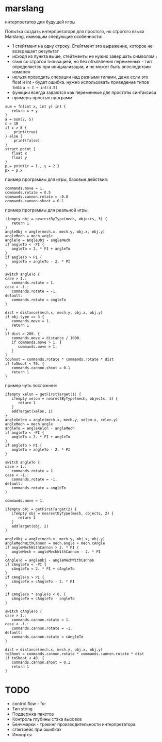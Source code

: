 # marslang
интерпретатор для будущей игры

Попытка создать интерпретаторя для простого, но строгого языка Marslang, имеющим следующие особенности:
* 1 стейтмент на одну строку. Стейтмент это выражение, которое не возвращает результат
* исходя из пункта выше, стейтменты не нужно завершать символом `;`
* язык со строгой типизацией, но без объявления переменных - тип определяется при инициализации, и не может быть впоследствии изменен
* нельзя проводить операции над разными типами, даже если это float и int - будет ошибка. нужно использовать приведение типов типа `a = 3 + int(4.5)`
* функции всегда задаются как переменные для простоты синтаксиса
* примеры простых программ:
```
sum = fn(int x, int y) int {
   return x + y
}
a = sum(2, 5)
c = 10
if c > 8 {
    print(true)
} else {
    print(false)
}
struct point {
   float x
   float y
}
p = point{x = 1., y = 2.}
px = p.x
```

пример программы для игры, базовые действия:
```
commands.move = 1.
commands.rotate = 0.5
commands.cannon.rotate = -0.8
commands.cannon.shoot = 0.1
```

пример программы для реальной игры:
```
ifempty obj = nearestByType(mech, objects, 3) {
   return 1
}
angleObj = angle(mech.x, mech.y, obj.x, obj.y)
angleMech = mech.angle
angleTo = angleObj - angleMech
if angleTo < -PI {
   angleTo = 2. * PI + angleTo
}
if angleTo > PI {
   angleTo = angleTo - 2. * PI
}

switch angleTo {
case > 1.:
   commands.rotate = 1.
case < -1.:
   commands.rotate = -1.
default:
   commands.rotate = angleTo
}

dist = distance(mech.x, mech.y, obj.x, obj.y)
if obj.type == 3 {
   commands.move = 1.
   return 1
}
if dist > 200. {
   commands.move = distance / 1000.
   if commands.move > 1. {
      commands.move = 1.
   }
}
toShoot = commands.rotate * commands.rotate * dist
if toShoot < 70. {
   commands.cannon.shoot = 0.1
   return 1
}
```

пример чуть посложнее:
```
ifempty xelon = getFirstTarget(1) {
   ifempty xelon = nearestByType(mech, objects, 3) {
      return 1
   }
   addTarget(xelon, 1)
}
angleXelon = angle(mech.x, mech.y, xelon.x, xelon.y)
angleMech = mech.angle
angleTo = angleXelon - angleMech
if angleTo < -PI {
   angleTo = 2. * PI + angleTo
}
if angleTo > PI {
   angleTo = angleTo - 2. * PI
}

switch angleTo {
case > 1.:
   commands.rotate = 1.
case < -1.:
   commands.rotate = -1.
default:
   commands.rotate = angleTo
}

commands.move = 1.

ifempty obj = getFirstTarget(2) {   
   ifempty obj = nearestByType(mech, objects, 2) {
      return 1
   }
   addTarget(obj, 2)
}

angleObj = angle(mech.x, mech.y, obj.x, obj.y)
angleMechWithCannon = mech.angle + mech.cAngle
if angleMechWithCannon > 2. * PI {
   angleMech = angleMechWithCannon - 2. * PI
}
cAngleTo = angleObj - angleMechWithCannon
if cAngleTo < -PI {
   cAngleTo = 2. * PI + cAngleTo
}
if cAngleTo > PI {
   cAngleTo = cAngleTo - 2. * PI
}

if cAngleTo * angleTo < 0. {
   cAngleTo = cAngleTo - angleTo
}

switch cAngleTo {
case > 1.:
   commands.cannon.rotate = 1.
case < -1.:
   commands.cannon.rotate = -1.
default:
   commands.cannon.rotate = cAngleTo
}

dist = distance(mech.x, mech.y, obj.x, obj.y)
toShoot = commands.cannon.rotate * commands.cannon.rotate * dist
if toShoot < 40. {
   commands.cannon.shoot = 0.1
   return 1
}

```

# TODO
* control flow - for
* Тип string
* Поддержка пакетов
* Контроль глубины стэка вызовов
* Бенчмарки - трэкинг производительности интерпретатора
* стэктрейс при ошибках
* Импорты
